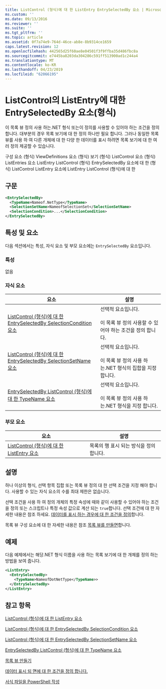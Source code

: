 ```yaml
---
title: ListControl (형식)에 대 한 ListEntry EntrySelectedBy 요소 | Microsoft Docs
ms.custom: ''
ms.date: 09/13/2016
ms.reviewer: ''
ms.suite: ''
ms.tgt_pltfrm: ''
ms.topic: article
ms.assetid: 0f7a74e9-764d-46ce-ab8e-8b9314ce1659
caps.latest.revision: 12
ms.openlocfilehash: 442565d25f60ae8e04501f3f9ffba35d486fbc8a
ms.sourcegitcommit: e7445ba8203da304286c591ff513900ad1c244a4
ms.translationtype: MT
ms.contentlocale: ko-KR
ms.lasthandoff: 04/23/2019
ms.locfileid: "62066195"
---
```

# <a name="entryselectedby-element-for-listentry-for-listcontrol-format"></a>ListControl의 ListEntry에 대한 EntrySelectedBy 요소(형식)

이 목록 뷰 정의 사용 하는.NET 형식 또는이 정의를 사용할 수 있어야 하는 조건을 정의 합니다. 대부분의 경우 목록 보기에 대 한 정의 하나만 필요 합니다. 그러나 동일한 목록 뷰를 사용 하 여 다른 개체에 대 한 다양 한 데이터를 표시 하려면 목록 보기에 대 한 여러 정의 제공할 수 있습니다.

구성 요소 (형식) ViewDefinitions 요소 (형식) 보기 (형식) ListControl 요소 (형식) ListEntries 요소 ListEntry ListControl (형식) EntrySelectedBy 요소에 대 한 (형식) ListControl ListEntry 요소에 ListEntry ListControl (형식)에 대 한

## <a name="syntax"></a>구문

```xml
<EntrySelectedBy>
  <TypeName>Nameof.NetType</TypeName>
  <SelectionSetName>NameofSelectionSet</SelectionSetName>
  <SelectionCondition>...</SelectionCondition>
</EntrySelectedBy>
```

## <a name="attributes-and-elements"></a>특성 및 요소

다음 섹션에서는 특성, 자식 요소 및 부모 요소에는 `EntrySelectedBy` 요소입니다.

### <a name="attributes"></a>특성

없음

### <a name="child-elements"></a>자식 요소

|요소|설명|
|-------------|-----------------|
|[ListControl (형식)에 대 한 EntrySelectedBy SelectionCondition 요소](./selectioncondition-element-for-entryselectedby-for-listcontrol-format.md)|선택적 요소입니다.<br /><br /> 이 목록 뷰 정의 사용할 수 있어야 하는 조건을 정의 합니다.|
|[ListControl (형식)에 대 한 EntrySelectedBy SelectionSetName 요소](./selectionsetname-element-for-entryselectedby-for-listcontrol-format.md)|선택적 요소입니다.<br /><br /> 이 목록 뷰 정의 사용 하는.NET 형식의 집합을 지정 합니다.|
|[EntrySelectedBy ListControl (형식)에 대 한 TypeName 요소](./typename-element-for-entryselectedby-for-listcontrol-format.md)|선택적 요소입니다.<br /><br /> 이 목록 뷰 정의 사용 하는.NET 형식을 지정 합니다.|

### <a name="parent-elements"></a>부모 요소

|요소|설명|
|-------------|-----------------|
|[ListControl (형식)에 대 한 ListEntry 요소](./listentry-element-for-listcontrol-format.md)|목록의 행 표시 되는 방식을 정의 합니다.|

## <a name="remarks"></a>설명

하나 이상의 형식, 선택 항목 집합 또는 목록 뷰 정의 대 한 선택 조건을 지정 해야 합니다. 사용할 수 있는 자식 요소의 수를 최대 제한은 없습니다.

선택 조건을 사용 하 여 정의 개체의 특정 속성에 때와 같이 사용할 수 있어야 하는 조건을 정의 또는 스크립트나 특정 속성 값으로 계산 되는 `true`합니다. 선택 조건에 대 한 자세한 내용은 참조 하세요. [데이터를 표시 하는 경우에 대 한 조건을 정의](./defining-conditions-for-displaying-data.md)합니다.

목록 뷰 구성 요소에 대 한 자세한 내용은 참조 [목록 뷰를 만들면](./creating-a-list-view.md)합니다.

## <a name="example"></a>예제

다음 예제에서는 해당.NET 형식 이름을 사용 하는 목록 보기에 대 한 개체를 정의 하는 방법을 보여 줍니다.

```xml
<ListEntry>
  <EntrySelectedBy>
    <TypeName>NameofDotNetType</TypeName>>
  </EntrySelectedBy>
</ListEntry>
```

## <a name="see-also"></a>참고 항목

[ListControl (형식)에 대 한 ListEntry 요소](./listentry-element-for-listcontrol-format.md)

[ListControl (형식)에 대 한 EntrySelectedBy SelectionCondition 요소](./selectioncondition-element-for-entryselectedby-for-listcontrol-format.md)

[ListControl (형식)에 대 한 EntrySelectedBy SelectionSetName 요소](./selectionsetname-element-for-entryselectedby-for-listcontrol-format.md)

[EntrySelectedBy ListControl (형식)에 대 한 TypeName 요소](./typename-element-for-entryselectedby-for-listcontrol-format.md)

[목록 뷰 만들기](./creating-a-list-view.md)

[데이터 표시 되 면에 대 한 조건을 정의 합니다.](./defining-conditions-for-displaying-data.md)

[서식 파일을 PowerShell 작성](./writing-a-powershell-formatting-file.md)

